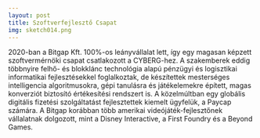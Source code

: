 ```yaml
---
layout: post
title: Szoftverfejlesztő Csapat
img: sketch014.png
---
```


2020-ban a Bitgap Kft. 100%-os leányvállalat lett, így egy magasan képzett szoftvermérnöki csapat csatlakozott a CYBERG-hez. A szakemberek eddig többnyire felhő- és blokklánc technológia alapú pénzügyi és logisztikai informatikai fejlesztésekkel foglalkoztak, de készítettek mesterséges intelligencia algoritmusokra, gépi tanulásra és játékelemekre épített, magas konverziót biztosító értékesítési rendszert is. A közelmúltban egy globális digitális fizetési szolgáltatást fejlesztettek kiemelt ügyfelük, a Paycap számára. A Bitgap korábban több amerikai videójáték-fejlesztőnek vállalatnak dolgozott, mint a Disney Interactive, a First Foundry és a Beyond Games.
